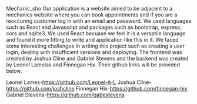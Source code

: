 Mechanic_sho
Our application is a website aimed to be adjacent to a mechanics website where you can book appointments and if you are a reoccuring customer log in with an email and password. We used languages such as React and Javascript and packages such  as bootstrap, express, cors and sqlite3. We used React becuase we feel it is a versatile language and found it more fitting to write and application like this in it. We faced some interesting challenges in writing this project such as creating a user login, dealing with insufficient versions and deploying. The frontend was created by Joshua Cline and Gabriel Stevens and the backend was created by Leonel Lamelas and Finnegan Hix. Their github links will be provided below.


Leonel Lames-https://github.com/Leonel-A-L
Joshua Cline- https://github.com/joshcline
Finnegan Hix-https://github.com/finnegan-hix
Gabriel Stevens-https://github.com/gabestevens


